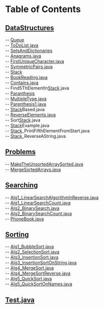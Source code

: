 # Table of Contents<br>
## [DataStructures](https://github.com/cse001/Programming/tree/main/DataStructures)<br>
   -- [Queue](https://github.com/cse001/Programming/tree/main/DataStructures/Queue)<br>
      -- [ToDoList.java](https://github.com/cse001/Programming/tree/main/DataStructures/Queue/ToDoList.java)<br>
   -- [SetsAndDictionaries](https://github.com/cse001/Programming/tree/main/DataStructures/SetsAndDictionaries)<br>
      -- [Anagrams.java](https://github.com/cse001/Programming/tree/main/DataStructures/SetsAndDictionaries/Anagrams.java)<br>
      -- [FirstUniqueCharacter.java](https://github.com/cse001/Programming/tree/main/DataStructures/SetsAndDictionaries/FirstUniqueCharacter.java)<br>
      -- [SymmetricPairs.java](https://github.com/cse001/Programming/tree/main/DataStructures/SetsAndDictionaries/SymmetricPairs.java)<br>
   -- [Stack](https://github.com/cse001/Programming/tree/main/DataStructures/Stack)<br>
       -- [BookReading.java](https://github.com/cse001/Programming/tree/main/DataStructures/Stack/BookReading.java)<br>
       -- [Contains.java](https://github.com/cse001/Programming/tree/main/DataStructures/Stack/Contains.java)<br>
       -- Find5ThElementIn[Stack](https://github.com/cse001/Programming/tree/main/DataStructures/Stack).java<br>
       -- [Paranthesis](https://github.com/cse001/Programming/tree/main/DataStructures/Stack/Paranthesis)<br>
          -- [MultipleType.java](https://github.com/cse001/Programming/tree/main/DataStructures/Stack/Paranthesis/MultipleType.java)<br>
          -- [Parenthesis1.java](https://github.com/cse001/Programming/tree/main/DataStructures/Stack/Paranthesis/Parenthesis1.java)<br>
          -- [Stack](https://github.com/cse001/Programming/tree/main/DataStructures/Stack)Based.java<br>
       -- [ReverseElements.java](https://github.com/cse001/Programming/tree/main/DataStructures/Stack/ReverseElements.java)<br>
       -- Sort[Stack](https://github.com/cse001/Programming/tree/main/DataStructures/Stack).java<br>
       -- [Stack](https://github.com/cse001/Programming/tree/main/DataStructures/Stack)Example.java<br>
       -- [Stack](https://github.com/cse001/Programming/tree/main/DataStructures/Stack)_PrintFifthElementFromStart.java<br>
       -- [Stack](https://github.com/cse001/Programming/tree/main/DataStructures/Stack)_ReverseAString.java<br>
## [Problems](https://github.com/cse001/Programming/tree/main/Problems)<br>
   -- [MakeTheUnsortedArraySorted.java](https://github.com/cse001/Programming/tree/main/Problems/MakeTheUnsortedArraySorted.java)<br>
   -- [MergeSortedArrays.java](https://github.com/cse001/Programming/tree/main/Problems/MergeSortedArrays.java)<br>
## [Searching](https://github.com/cse001/Programming/tree/main/Searching)<br>
   -- [Alg1_LinearSearchAlgorithmInReverse.java](https://github.com/cse001/Programming/tree/main/Searching/Alg1_LinearSearchAlgorithmInReverse.java)<br>
   -- [Alg1_LinearSearchCount.java](https://github.com/cse001/Programming/tree/main/Searching/Alg1_LinearSearchCount.java)<br>
   -- [Alg2_BinarySearch.java](https://github.com/cse001/Programming/tree/main/Searching/Alg2_BinarySearch.java)<br>
   -- [Alg2_BinarySearchCount.java](https://github.com/cse001/Programming/tree/main/Searching/Alg2_BinarySearchCount.java)<br>
   -- [PhoneBook.java](https://github.com/cse001/Programming/tree/main/Searching/PhoneBook.java)<br>
## [Sorting](https://github.com/cse001/Programming/tree/main/Sorting)<br>
   -- [Alg1_BubbleSort.java](https://github.com/cse001/Programming/tree/main/Sorting/Alg1_BubbleSort.java)<br>
   -- [Alg2_SelectionSort.java](https://github.com/cse001/Programming/tree/main/Sorting/Alg2_SelectionSort.java)<br>
   -- [Alg3_InsertionSort.java](https://github.com/cse001/Programming/tree/main/Sorting/Alg3_InsertionSort.java)<br>
   -- [Alg3_InsertionSortOnString.java](https://github.com/cse001/Programming/tree/main/Sorting/Alg3_InsertionSortOnString.java)<br>
   -- [Alg4_MergeSort.java](https://github.com/cse001/Programming/tree/main/Sorting/Alg4_MergeSort.java)<br>
   -- [Alg4_MergeSortReverse.java](https://github.com/cse001/Programming/tree/main/Sorting/Alg4_MergeSortReverse.java)<br>
   -- [Alg5_QuickSort.java](https://github.com/cse001/Programming/tree/main/Sorting/Alg5_QuickSort.java)<br>
   -- [Alg5_QuickSortOnNames.java](https://github.com/cse001/Programming/tree/main/Sorting/Alg5_QuickSortOnNames.java)<br>
## [Test.java](https://github.com/cse001/Programming/tree/main/Test.java)<br>
